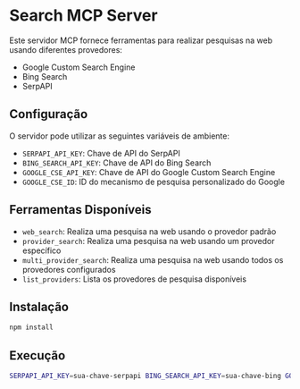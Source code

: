 # Search MCP Server

Este servidor MCP fornece ferramentas para realizar pesquisas na web usando diferentes provedores:

- Google Custom Search Engine
- Bing Search
- SerpAPI

## Configuração

O servidor pode utilizar as seguintes variáveis de ambiente:

- `SERPAPI_API_KEY`: Chave de API do SerpAPI
- `BING_SEARCH_API_KEY`: Chave de API do Bing Search
- `GOOGLE_CSE_API_KEY`: Chave de API do Google Custom Search Engine
- `GOOGLE_CSE_ID`: ID do mecanismo de pesquisa personalizado do Google

## Ferramentas Disponíveis

- `web_search`: Realiza uma pesquisa na web usando o provedor padrão
- `provider_search`: Realiza uma pesquisa na web usando um provedor específico
- `multi_provider_search`: Realiza uma pesquisa na web usando todos os provedores configurados
- `list_providers`: Lista os provedores de pesquisa disponíveis

## Instalação

```bash
npm install
```

## Execução

```bash
SERPAPI_API_KEY=sua-chave-serpapi BING_SEARCH_API_KEY=sua-chave-bing GOOGLE_CSE_API_KEY=sua-chave-google GOOGLE_CSE_ID=seu-id-cse node src/index.js
```
